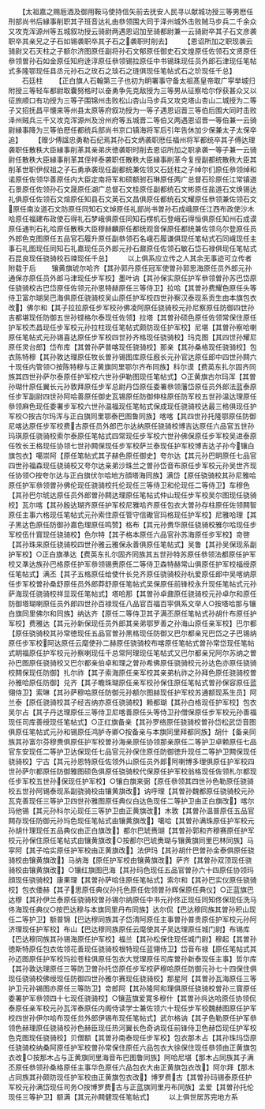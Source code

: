 <!-- { "loadSidebar": true } -->
　　【太祖嘉之赐巵酒及御用鞍马使持信矢前去抚安人民寻以献城功授三等男厯任刑部尚书后縁事削职其子班音达礼由叅领围大同于泽州城外击败贼马步兵二千余众又攻克浑源州等五城叙功授云骑尉两遇恩诏加至骑都尉兼一云骑尉卒其子石文彦袭职卒其亲兄之子石如锡袭职卒其子石之袭职时削去】
　　【恩诏所加之职现袭云骑尉又石天柱之子额尔济图原任副将孙石文郁原任御史石文煌原任佐领石文贤原任叅领曽孙石如金原任知府逹淳原任叅领锡拉原任中书锡珠现任员外郎石津现任笔帖式多隆鄂现任县丞元孙石之玫石之琰石之琏俱现任笔帖式石之玠现任千总】
　　石廷柱
　　【正白旗人石翰第三子也初为眀署事守备太祖髙皇帝取广寜举城归附授三等轻车都尉取囊努格时以奋勇争先克敌授为三等男从征察哈尔俘获甚众又以征旅顺口有功授为三等子围锦州击败松山杏山马步兵又攻克塔山杏山二城授为二等子又招抚昌平懐来等州县太原等府叙功授为一等子遇恩诏晋三等伯后围大同时击败泽州贼兵三千又攻克浑源州及汾州府等五城晋二等伯又两遇恩诏晋一等伯兼一云骑尉縁事降为三等伯厯任都统兵部尚书京口镇海将军后引年告休加少保兼太子太保卒追】
　　【赠少傅諡忠勇勒石纪焉其孙石文炳袭职厯任福州将军都统卒其子傅达理袭职任散秩大臣縁事削革其亲弟庆徳袭职时削去恩诏所加之职承袭一等子兼一云骑尉任散秩大臣縁事削革其侄祥泰袭职任散秩大臣縁事削革今复授副都统散秩大臣其削革世职伊叔祖之子石勇承袭现任副都统兼佐领又石廷柱之子绰尔们原任叅领绰和诺原任佐领华善原任内大臣定南将军和硕额驸石琳原任两广总督石珍原任江常镇道石景原任佐领孙石文晟原任湖广总督石文桂原任副都统石文彬原任盐道石文焕锡达礼俱原任佐领石文煊原任知县石文英石文昌俱原任都统石文耀原任叅领兼佐领石文原任南汝道石文防原任同知石文焯原任礼部尚书曽孙石成峨原任江西布政使沙木哈原任福建布政使石得礼石梦峨俱原任同知石楞机石登峨石得恒俱原任知州石成谟原任通判石礼哈原任散秩大臣穆赫麟原任都统观音保原任都统兼佐领乌尔登原任员外郎色克图原任五品官石履升原任副叅领石名峨石履谦俱现任笔帖式石同峨现任主事石礼图现任同知石礼嘉现任员外郎元孙石鼐原任佐领石敏石岱石禄俱现任笔帖式石昆良现任骁骑校石竦现任千总】
　　以上俱系应立传之人其余无事迹可立传者附载于后
　　镶黄旗琥尔哈齐【其孙郭丹原任冠军使曽孙郭思海原任员外郎元孙通保亦原任员外郎马津现任步军校】墨叶讷【其孙保实原任护军叅领曽孙苏巴岱原任骁骑校古巴岱原任佐领元孙恩特赫原任三等侍卫】拉哈【其曽孙费耀色原任头等侍卫富尔瑚吴巴海俱原任骁骑校吴山原任护军校四世孙察汉泰现系贡生由本旗包衣改】佛尔和【其子拉拉原任步军校孙佛凌阿原任骁骑校元孙尼察原任防御四世孙吉都堪现任防御五世孙铿格尔泰现任佐领】拉塔【其曽孙硕色原任佐领常保住原任护军校杰昌现任步军校元孙拉柱现任笔帖式颇防现任护军校】尼堪【其曽孙察哈喇原任笔帖式元孙锡喜达原任步军校四世孙齐格现任骁骑校】玛克图【其四世孙耀尼原任灵台郎】岱布库【其曽孙萨普喀现任骁骑校】那亲【其孙桑格现任骁骑校】包衣陈特穆【其孙敦达理原任牧长曽孙锡图库原任廐长元孙官达原任郎中四世孙闗六十现任内管领○按陈特穆与正黄旗同里鄂尔齐布同族】科尔谟【费英东扎尔固齐同族其四世孙萨尔泰原任护军校六世孙伊勒图现任笔帖式】○正黄旗古尔玛浑【其曽孙瑚什原任翼长元孙敦拜原任步军总尉丹岱原任委署叅领藩岱原任员外郎法蓝泰原任步军副尉四世孙阿哈善原任御史瓦锡原任防御伸柱原任防军校五世孙温达理原任叅领麻色现任委署步军校六世孙温福现任笔帖式保成现任骁骑校达最三格俱现任护军校○按古尔玛浑与正白旗同里鄂泰巴图鲁同族】喀喀【其四世孙托隆鄂原任防御尼喀达原任步军校费古原任员外郎巴尔达纳原任骁骑校博吉达原任六品官五世孙玛琪原任骁骑校索尔泰原任笔帖式四常现任步军校六世孙佛保原任步军校吴进泰原任牧长王格现任协领七世孙闗保现任步军校萨兰泰现任护军校博吉达子孙今镶白旗包衣】噶崇阿【原任笔帖式其子赫色原任御史】夸尔达【其元孙巴眀原任七品官四世孙福森现任骁骑校又夸尔达亲弟沙珠兰之曽孙岱音布原任步军校元孙吴世齐现任协领○按夸尔达与正白旗伏尔哈地方顔塔海同族】满岱【原任骁骑校其孙尼雅哈原任护军叅领曽孙佛伦现任骁骑校托伦现任三等侍卫和伦现任二等侍卫】车穆色【其孙巴尔琥达原任员外郎曽孙闗达理原任笔帖式仲山现任步军校吴尔图现任骁骑校】瓦尔喀【其孙殷达瑚齐原任护军校尼雅哈齐原任包衣大曽孙存柱原任佐领闗智原任主事六格现任笔帖式元孙索住原任管守信礮官玛格现任护军校】尼雅哈理【其子黑达色原任防御孙嘉色理原任鸣赞】格布【其元孙赉华原任骁骑校雅尔哈现任步军校伍什寳现任骁骑校】色尔特【其子格本原任六品官孙苏海原任步军校】竒啓【其孙珠来原任骁骑校四世孙雅云雅保永善俱原任笔帖式】吴鲁【其孙吴保现系副护军校】○正白旗凖达【费英东扎尔固齐同族其五世孙特苏原任叅领法都原任护军校又凖达族孙巴格原任护军叅领锡赉原任二等侍卫森特赫常山俱原任护军校福绶原任笔帖式】满丕【其子五格原任给使什长兑齐原任骁骑校孙杭爱原任郎中吴喀纳原任步军校曽孙桑舒原任员外郎莽舒原任笔帖式吴保原任前锋校永升现任笔帖式元孙萨海现任骁骑校祥显现任笔帖式】塔哈那【其曽孙卓鼐原任骁骑校元孙卓尔和原任防御塔瑚喇原任员外郎四世孙百禄现任八品官百福百寜俱系文举人○按塔哈那与镶白旗同里佛尔和同族】纳达齐【原任二等侍卫其子满丕原任笔帖式孙胡什布原任护军校】费雅达【其元孙新保现任员外郎其亲弟鄂罗善之孙海山原任亲军校】巴尔都【原任骁骑校其孙常徳现任五品官曽孙黑格现任防御又巴尔都亲兄巴岱之子巴锡纳原任步军校阿达原任云麾使孙二赫原任骁骑校布喀原任笔帖式曽孙常岱现任笔帖式眀福原任护军校元孙察喇现任千总常阿理现任笔帖式又巴尔都亲兄阿尔苏纳之曽孙巴图原任骁骑校又巴尔都亲伯卓和理之曽孙希佛原任骁骑校元孙达色亦原任骁骑校闗保现任防御】扎尔祚【其子索海原任亲军校其亲弟杭祚之孙拜色原任骁骑校曽孙雅哈原任防御】兑齐【其子瞻珠瑚原任亲军校孙保住原任笔帖式曽孙保容原任蓝翎侍卫】索琳【其孙萨穆哈原任防御元孙额尔图赫现任护军校苏通额现系生员】阿兰泰【原任骁骑校其子经吉纳亦原任骁骑校】赖都瑚【其孙白格现任护军校】包衣吴尔占【其子丹达理原任三等侍卫尼喀善原任头等侍卫孙僧保原任步军校元孙善福现任司库善绶现任笔帖式】○正红旗备亲【其孙罗络原任骁骑校曽孙岱松武岱音图俱原任笔帖式元孙和锡原任鸿胪寺卿○按备亲与本旗同里拜都同族】胡什【备亲同族其孙富尔芬穆赉俱原任护军校曽孙海亲原任协领那亲原任二等护卫卓赖原任七品官东安现任二等护卫达保现任七品官元孙保住原任防御徳升现任二等护卫闗保现任骁骑校】宁古【其元孙恩特原任佐领外山原任员外郎阿喇博多理俱原任护军校四世孙萨尔都原任防御雅图硕色俱原任骁骑校代保原任护军校翁格现任佐领札尔都现任步军校五世孙保现任护军校】○镶白旗来弼【原任叅领其四世孙色勒原任骁骑校五世孙阿锡泰现系副骁骑校由镶黄旗改】讷呼理【其曽孙魏都原任骁骑校元孙瓦克善现任三等护卫四世孙雅图原任典仪白达色现任二等护卫由正白旗改】喀尔玛他锡【其元孙科尔沁现任三等护卫由正黄旗改】木敦【其曽孙温普原任五品官闗存现任防御元孙玛色现任笔帖式由镶黄旗改】噶哈【其曽孙满珠原任护军校元孙胡什理现任五品典仪由正白旗改】都尔巴琥赉瑚【其曽孙郭和齐穆赛原任护军校元孙保住原任笔帖式由镶黄旗改○按都尔巴琥赉瑚与镶黄旗同里巴林同族】马寜阿【其子哈实原任护军校由正黄旗改】法伊玛【其孙胡什巴曽孙金泰俱原任骁骑校由镶黄旗改】马纳海【原任护军校由镶黄旗改】萨齐【其曽孙双顶现任骁骑校由镶黄旗改】○镶红旗图巴海【其孙玛色现任五品官曽孙六十四原任协领玛顔现任骁骑校】康果理【其曽孙萨哈住原任笔帖式】索尔和【其孙巴实仪原任骁骑校】包衣倭赫【其子思原任典仪孙托色原任佐领曽孙辉保原任典仪】○正蓝旗巴达穆【其孙伊兰泰原任骁骑校曽孙锡尔纳原任中书元孙佟正现任同知佟保现任洗马佟海现任典仪○按巴达穆与本旗同里丹布同族】达尔侃【巴达穆同族其曽孙积山现任二等护卫】额普锦【巴达穆同族其子岱清阿原任主事曽孙普贵原任护军校元孙阿济理现任护军校】布山【巴达穆同族原任云麾使其子吴达理原任城门尉】布锡库【巴达穆同族其孙锡海原任护军校】福兰【其孙松保住现任城门尉】穆起【其曽孙徳斯特原任包衣佐领花善现任骁骑校根特现任蓝翎侍卫】岱音布禄【原任笔帖式其孙迈图原任护军校玛拉苍柱俱原任包衣大觉理原任司库曽孙新泰现任主事】哲尔库【其孙敦达理原任三等防卫曽孙托岱原任步军校萨穆哈原任防御元孙七十四保住俱现任骁骑校佛绶现任防御四世孙雅尔赛现任骁骑校】那星阿【其曽孙瓦海原任三等护卫元孙锡图亦原任三等防卫】竒郎阿【其孙隆阿和理俱原任骁骑校曽孙三寳原任委署护军叅领四十七现任骁骑校】○镶蓝旗爱寛多穆什【其曽孙呉达哈原任协领侃泰原任亲军校元孙瓦浑泰原任内阁侍读学士兼佐领六十现任步军校魏赫图原任护军校四世孙伊尔哈布现任贠外郎伊锡布现任笔帖式】武尔格讷【其子色勒原任护军叅领色赫理原任骁骑校孙色赫臣现任热河翼长色奇讷现任前锋侍卫色赫岱现任护军校色克图现任骁骑校】贝僧额【其曽孙南泰现任步军校】包衣那木占【其孙珠玛岱原任骁骑校纳桑阿原任护军校曽孙常保住原任六品包衣大徐保住现任叅领由正黄旗包衣改○按那木占与正黄旗同里海音布巴图鲁同族】阿哈尼堪【那木占同族其子满丕原任叅领孙桑格原任主事华色原任六品包衣大由正黄旗包衣改】阿尔拜【那木占同族其孙颇防现任护军校由正黄旗包衣改】博罗费古【其曽孙玛锡泰原任护军校元孙满岱现任司务○按博罗费古与正蓝旗同里丹布同族】孟爱【其曽孙托伦现任三等护卫】额满【其元孙闗健现任笔帖式】
　　以上俱世居苏完地方系
